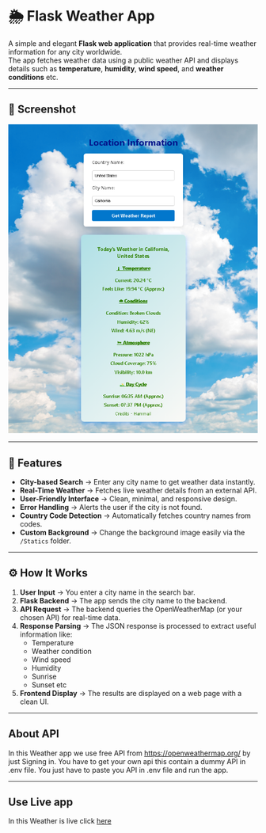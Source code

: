 # 🌦️ Flask Weather App

A simple and elegant **Flask web application** that provides real-time weather information for any city worldwide.  
The app fetches weather data using a public weather API and displays details such as **temperature**, **humidity**, **wind speed**, and **weather conditions** etc.

---

## 📸 Screenshot
   
![Weather App Screenshot](Statics/screenshot.png)

---

## 🚀 Features

- **City-based Search** → Enter any city name to get weather data instantly.
- **Real-Time Weather** → Fetches live weather details from an external API.
- **User-Friendly Interface** → Clean, minimal, and responsive design.
- **Error Handling** → Alerts the user if the city is not found.
- **Country Code Detection** → Automatically fetches country names from codes.
- **Custom Background** → Change the background image easily via the `/Statics` folder.

---

## ⚙️ How It Works

1. **User Input** → You enter a city name in the search bar.
2. **Flask Backend** → The app sends the city name to the backend.
3. **API Request** → The backend queries the OpenWeatherMap (or your chosen API) for real-time data.
4. **Response Parsing** → The JSON response is processed to extract useful information like:
   - Temperature
   - Weather condition
   - Wind speed
   - Humidity
   - Sunrise
   - Sunset etc
5. **Frontend Display** → The results are displayed on a web page with a clean UI.

---
## About API
In this Weather app we use free API from https://openweathermap.org/ by just Signing in. You have to get your own api this contain a dummy API in .env file. You just have to paste you API in .env file and run the app.

---
## Use Live app
In this Weather is live click [here](https://hammailriazweb.pythonanywhere.com/)

